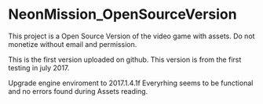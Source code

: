 # NeonMission_OpenSourceVersion
This project is a Open Source Version of the video game with assets. Do not monetize without email and permission.

This is the first version uploaded on github. This version is from the first testing in july 2017.

Upgrade engine enviroment to 2017.1.4.1f
Everyrhing seems to be functional and no errors found during Assets reading.
